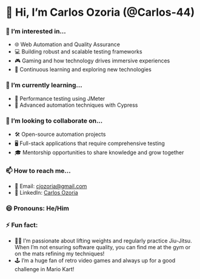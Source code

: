 # 👋 Hi, I’m Carlos Ozoria (@Carlos-44)

### 👀 I’m interested in...
- 🌐 Web Automation and Quality Assurance
- 💻 Building robust and scalable testing frameworks
- 🎮 Gaming and how technology drives immersive experiences
- 🌱 Continuous learning and exploring new technologies

### 🌱 I’m currently learning...
- 🚀 Performance testing using JMeter
- 🧪 Advanced automation techniques with Cypress

### 💞️ I’m looking to collaborate on...
- 🛠️ Open-source automation projects
- 🖥️ Full-stack applications that require comprehensive testing
- 🎓 Mentorship opportunities to share knowledge and grow together

### 📫 How to reach me...
- 📧 Email: [cjozoria@gmail.com](mailto:cjozoria@gmail.com)
- 💼 LinkedIn: [Carlos Ozoria](https://www.linkedin.com/in/carlos-ozoria-0a292030b)

### 😄 Pronouns: He/Him

### ⚡ Fun fact:
- 🏋️‍♂️ I’m passionate about lifting weights and regularly practice Jiu-Jitsu. When I’m not ensuring software quality, you can find me at the gym or on the mats refining my techniques!
- 🕹️ I’m a huge fan of retro video games and always up for a good challenge in Mario Kart!

<!---
Carlos-44/Carlos-44 is a ✨ special ✨ repository because its `README.md` (this file) appears on your GitHub profile.
You can click the Preview link to take a look at your changes.
--->
